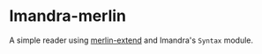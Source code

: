 # Imandra-merlin

A simple reader using [merlin-extend](https://github.com/let-def/merlin-extend)
and Imandra's `Syntax` module.
